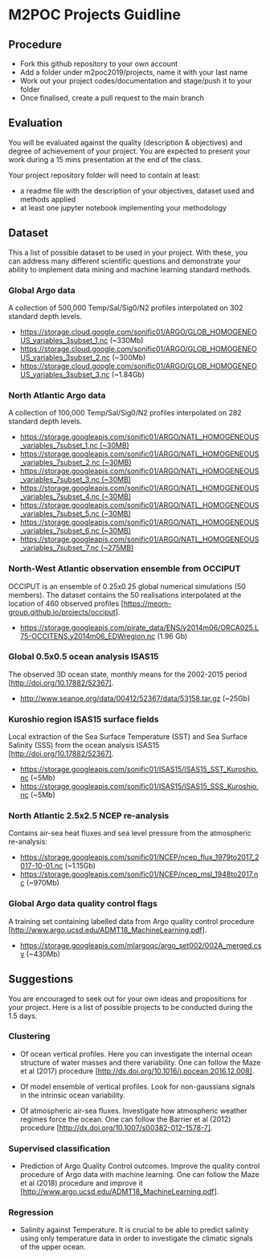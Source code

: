 # M2POC Projects Guidline

## Procedure
- Fork this github repository to your own account
- Add a folder under m2poc2019/projects, name it with your last name
- Work out your project codes/documentation and stage/push it to your folder
- Once finalised, create a pull request to the main branch

## Evaluation
You will be evaluated against the quality (description & objectives) and degree of achievement of your project.
You are expected to present your work during a 15 mins presentation at the end of the class.

Your project repository folder will need to contain at least:
- a readme file with the description of your objectives, dataset used and methods applied
- at least one jupyter notebook implementing your methodology

## Dataset

This a list of possible dataset to be used in your project. With these, you can address many different scientific 
questions and demonstrate your ability to implement data mining and machine learning standard methods.

### Global Argo data
A collection of 500,000 Temp/Sal/Sig0/N2 profiles interpolated on 302 standard depth levels.

- https://storage.cloud.google.com/sonific01/ARGO/GLOB_HOMOGENEOUS_variables_3subset_1.nc (~330Mb)
- https://storage.cloud.google.com/sonific01/ARGO/GLOB_HOMOGENEOUS_variables_3subset_2.nc (~300Mb)
- https://storage.cloud.google.com/sonific01/ARGO/GLOB_HOMOGENEOUS_variables_3subset_3.nc (~1.84Gb)

### North Atlantic Argo data
A collection of 100,000 Temp/Sal/Sig0/N2 profiles interpolated on 282 standard depth levels.

- https://storage.googleapis.com/sonific01/ARGO/NATL_HOMOGENEOUS_variables_7subset_1.nc (~30MB)
- https://storage.googleapis.com/sonific01/ARGO/NATL_HOMOGENEOUS_variables_7subset_2.nc (~30MB)
- https://storage.googleapis.com/sonific01/ARGO/NATL_HOMOGENEOUS_variables_7subset_3.nc (~30MB)
- https://storage.googleapis.com/sonific01/ARGO/NATL_HOMOGENEOUS_variables_7subset_4.nc (~30MB)
- https://storage.googleapis.com/sonific01/ARGO/NATL_HOMOGENEOUS_variables_7subset_5.nc (~30MB)
- https://storage.googleapis.com/sonific01/ARGO/NATL_HOMOGENEOUS_variables_7subset_6.nc (~30MB)
- https://storage.googleapis.com/sonific01/ARGO/NATL_HOMOGENEOUS_variables_7subset_7.nc (~275MB)

### North-West Atlantic observation ensemble from OCCIPUT 
OCCIPUT is an ensemble of 0.25x0.25 global numerical simulations (50 members). The dataset contains the 50 realisations interpolated at the location of 460 observed profiles [https://meom-group.github.io/projects/occiput].

- https://storage.googleapis.com/pirate_data/ENS/y2014m06/ORCA025.L75-OCCITENS.y2014m06_EDWregion.nc (1.96 Gb)

### Global 0.5x0.5 ocean analysis ISAS15
The observed 3D ocean state, monthly means for the 2002-2015 period [http://doi.org/10.17882/52367].

- http://www.seanoe.org/data/00412/52367/data/53158.tar.gz (~25Gb)

### Kuroshio region ISAS15 surface fields
Local extraction of the Sea Surface Temperature (SST) and Sea Surface Salinity (SSS) from the ocean analysis ISAS15 [http://doi.org/10.17882/52367].

- https://storage.googleapis.com/sonific01/ISAS15/ISAS15_SST_Kuroshio.nc (~5Mb)
- https://storage.googleapis.com/sonific01/ISAS15/ISAS15_SSS_Kuroshio.nc (~5Mb)

### North Atlantic 2.5x2.5 NCEP re-analysis
Contains air-sea heat fluxes and sea level pressure from the atmospheric re-analysis:

- https://storage.googleapis.com/sonific01/NCEP/ncep_flux_1979to2017_2017-10-01.nc (~1.15Gb)
- https://storage.googleapis.com/sonific01/NCEP/ncep_msl_1948to2017.nc (~970Mb)

### Global Argo data quality control flags
A training set containing labelled data from Argo quality control procedure [http://www.argo.ucsd.edu/ADMT18_MachineLearning.pdf].

- https://storage.googleapis.com/mlargoqc/argo_set002/002A_merged.csv (~430Mb)

## Suggestions

You are encouraged to seek out for your own ideas and propositions for your project.
Here is a list of possible projects to be conducted during the 1.5 days. 

### Clustering

- Of ocean vertical profiles. Here you can investigate the internal ocean structure of water masses and there variability.
 One can follow the Maze et al (2017) procedure [http://dx.doi.org/10.1016/j.pocean.2016.12.008].
 
- Of model ensemble of vertical profiles. Look for non-gaussians signals in the intrinsic ocean variability.  

- Of atmospheric air-sea fluxes. Investigate how atmospheric weather regimes force the ocean. One can follow the 
Barrier et al (2012) procedure [http://dx.doi.org/10.1007/s00382-012-1578-7].


### Supervised classification

- Prediction of Argo Quality Control outcomes. Improve the quality control procedure of Argo data with machine learning.
One can follow the Maze et al (2018) procedure and improve it [http://www.argo.ucsd.edu/ADMT18_MachineLearning.pdf].

### Regression

- Salinity against Temperature. It is crucial to be able to predict salinity using only temperature data in order to 
investigate the climatic signals of the upper ocean. 